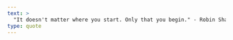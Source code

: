 ```yaml
---
text: >
  "It doesn't matter where you start. Only that you begin." - Robin Sharma
type: quote
---
```

